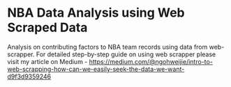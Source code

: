 # NBA Data Analysis using Web Scraped Data
Analysis on contributing factors to NBA team records using data from web-scrapper.
For detailed step-by-step guide on using web scrapper please visit my article on Medium -
https://medium.com/@ngohweijie/intro-to-web-scrapping-how-can-we-easily-seek-the-data-we-want-d9f3d9359246
